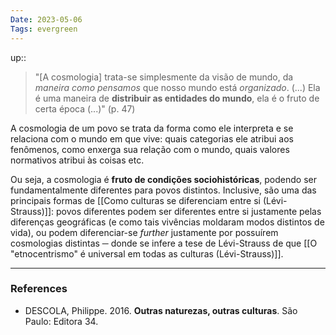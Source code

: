 ```yaml
---
Date: 2023-05-06
Tags: evergreen
---
```

up:: 

> "[A cosmologia] trata-se simplesmente da visão de mundo, da *maneira como pensamos* que nosso mundo está *organizado*.
> (...) Ela é uma maneira de **distribuir as entidades do mundo**, ela é o fruto de certa época (...)" (p. 47)

A cosmologia de um povo se trata da forma como ele interpreta e se relaciona com o mundo em que vive: quais categorias ele atribui aos fenômenos, como enxerga sua relação com o mundo, quais valores normativos atribui às coisas etc.

Ou seja, a cosmologia é **fruto de condições sociohistóricas**, podendo ser fundamentalmente diferentes para povos distintos. Inclusive, são uma das principais formas de [[Como culturas se diferenciam entre si (Lévi-Strauss)]]: povos diferentes podem ser diferentes entre si justamente pelas diferenças geográficas (e como tais vivências moldaram modos distintos de vida), ou podem diferenciar-se *further* justamente por possuírem cosmologias distintas ─ donde se infere a tese de Lévi-Strauss de que [[O "etnocentrismo" é universal em todas as culturas (Lévi-Strauss)]].


---
### References
- DESCOLA, Philippe. 2016. **Outras naturezas, outras culturas**. São Paulo: Editora 34.